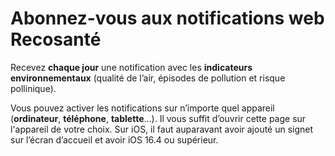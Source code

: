 # Abonnez-vous aux **notifications web** Recosanté

Recevez **chaque jour** une notification avec les **indicateurs environnementaux** (qualité de l’air, épisodes de pollution et risque pollinique).

Vous pouvez activer les notifications sur n’importe quel appareil (**ordinateur**, **téléphone**, **tablette**...). Il vous suffit d’ouvrir cette page sur l'appareil de votre choix. Sur iOS, il faut auparavant avoir ajouté un signet sur l’écran d’accueil et avoir iOS 16.4 ou supérieur.
